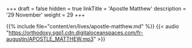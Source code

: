 +++
draft = false
hidden = true
linkTitle = 'Apostle Matthew'
description = '29 November'
weight = 29
+++

{{% include file="content/en/lives/apostle-matthew.md" %}}
{{< audio "https://orthodoxy.sgp1.cdn.digitaloceanspaces.com/fr-augustin/APOSTLE_MATTHEW.mp3" >}}
